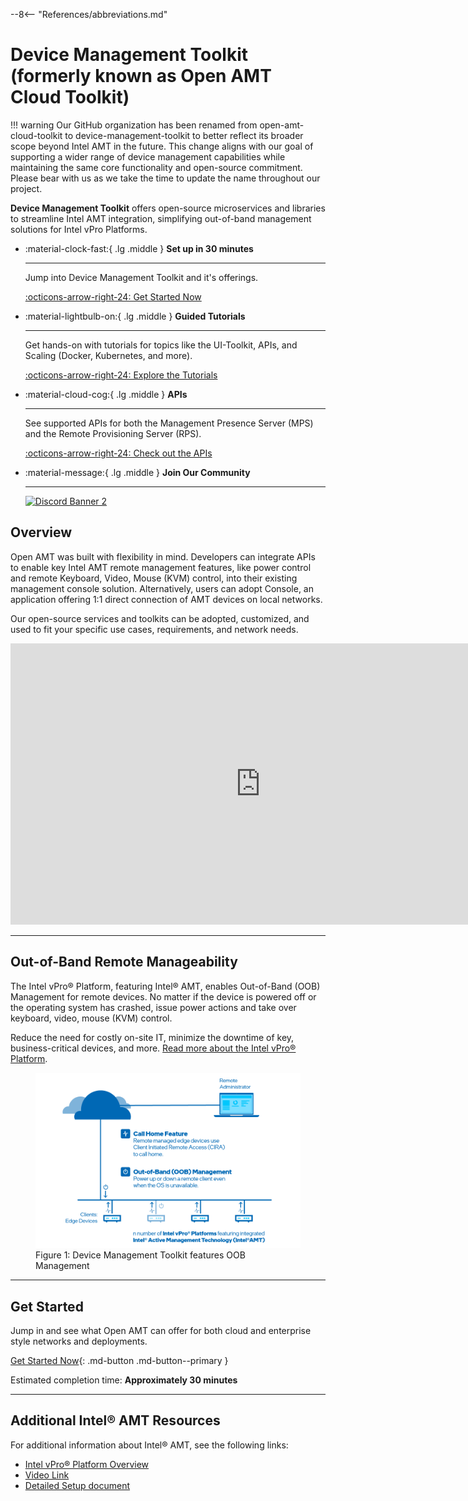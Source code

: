 --8<-- "References/abbreviations.md"

# Device Management Toolkit (formerly known as Open AMT Cloud Toolkit)

!!! warning
    Our GitHub organization has been renamed from open-amt-cloud-toolkit to device-management-toolkit to better reflect its broader scope beyond Intel AMT in the future. This change aligns with our goal of supporting a wider range of device management capabilities while maintaining the same core functionality and open-source commitment. Please bear with us as we take the time to update the name throughout our project. 


**Device Management Toolkit** offers open-source microservices and libraries to streamline Intel AMT integration, simplifying out-of-band management solutions for Intel vPro Platforms.

<div class="grid cards" markdown>

-   :material-clock-fast:{ .lg .middle } __Set up in 30 minutes__

    ---

    Jump into Device Management Toolkit and it's offerings.

    [:octicons-arrow-right-24: Get Started Now](./GetStarted/overview.md)

-   :material-lightbulb-on:{ .lg .middle } __Guided Tutorials__

    ---

    Get hands-on with tutorials for topics like the UI-Toolkit, APIs, and Scaling (Docker, Kubernetes, and more).

    [:octicons-arrow-right-24: Explore the Tutorials](./Tutorials/uitoolkitReact.md)

-   :material-cloud-cog:{ .lg .middle } __APIs__

    ---

    See supported APIs for both the Management Presence Server (MPS) and the Remote Provisioning Server (RPS).

    [:octicons-arrow-right-24: Check out the APIs](./APIs/indexMPS.md)

-   :material-message:{ .lg .middle } __Join Our Community__

    ---

    <a target="_blank" href="https://discord.gg/yrcMp2kDWh"><img src="https://discordapp.com/api/guilds/1063200098680582154/widget.png?style=banner2" alt="Discord Banner 2"/></a>

</div>

<p class="divider"></p>

## Overview

Open AMT was built with flexibility in mind. Developers can integrate APIs to enable key Intel AMT remote management features, like power control and remote Keyboard, Video, Mouse (KVM) control, into their existing management console solution. Alternatively, users can adopt Console, an application offering 1:1 direct connection of AMT devices on local networks.

Our open-source services and toolkits can be adopted, customized, and used to fit your specific use cases, requirements, and network needs.

<div style="text-align:center;">
  <iframe width="800" height="450" src="https://www.youtube.com/embed/ovpvPQi7UGo" title="YouTube video player" frameborder="0" allow="accelerometer; autoplay; clipboard-write; encrypted-media; gyroscope; picture-in-picture" allowfullscreen></iframe>
</div>

-------

## Out-of-Band Remote Manageability

The Intel vPro® Platform, featuring Intel® AMT, enables Out-of-Band (OOB) Management for remote devices. No matter if the device is powered off or the operating system has crashed, issue power actions and take over keyboard, video, mouse (KVM) control.

Reduce the need for costly on-site IT, minimize the downtime of key, business-critical devices, and more. [Read more about the Intel vPro® Platform](https://www.intel.com/content/www/us/en/developer/topic-technology/edge-5g/hardware/vpro-platform-retail.html).

<figure class="figure-image">
  <img src="assets\images\OOBManagement.png" alt="Figure 1: Device Management Toolkit features OOB Management">
  <figcaption>Figure 1: Device Management Toolkit features OOB Management</figcaption>
</figure>
 
-------

## Get Started

Jump in and see what Open AMT can offer for both cloud and enterprise style networks and deployments.

[Get Started Now](GetStarted/overview.md){: .md-button .md-button--primary }

Estimated completion time: **Approximately 30 minutes**

 
-------
## Additional Intel® AMT Resources

For additional information about Intel® AMT, see the following links:

- [Intel vPro® Platform Overview](https://www.intel.com/content/www/us/en/developer/topic-technology/edge-5g/hardware/vpro-platform-retail.html)
- [Video Link](https://www.intel.com/content/www/us/en/support/articles/000026592/technologies.html)
- [Detailed Setup document](https://software.intel.com/en-us/articles/getting-started-with-intel-active-management-technology-amt)
